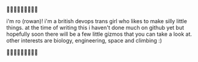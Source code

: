 🌲🌳🌸🌿🌱🍃🍂🌾🌲

i'm ro (rowan)! i'm a british devops trans girl who likes to make silly little things. at the time of writing this i haven't done much on github yet but hopefully soon there will be a few little gizmos that you can take a look at. other interests are biology, engineering, space and climbing :)

🌲🌳🌸🌿🌱🍃🍂🌾🌲
